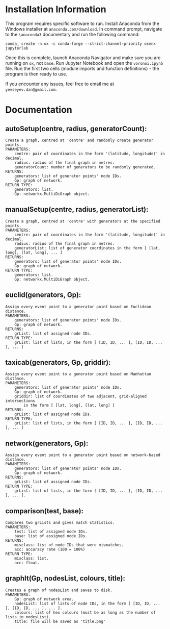 # Installation Information
This program requires specific software to run.
Install Anaconda from the Windows installer at `anaconda.com/download`.
In command prompt, navigate to the `\anaconda3` documentary and run the following command:

`conda_ create -n ox -c conda-forge --strict-channel-priority osmnx jupyterlab`

Once this is complete, launch Anaconda Navigator and make sure you are running on `ox`, not `base`.
Run Jupyter Notebook and open the `voronoi.ipynb` file.
Run the first two cells (module imports and function definitions) - the program is then ready to use.

If you encounter any issues, feel free to email me at `yevseyev.dan@gmail.com`.

# Documentation

## autoSetup(centre, radius, generatorCount):
    Create a graph, centred at 'centre' and randomly create generator points.
    PARAMETERS:
        centre: pair of coordinates in the form '(latitude, longitude)' in decimal.
        radius: radius of the final graph in metres.
        generatorCount: number of generators to be randomly generated.
    RETURNS:
        generators: list of generator points' node IDs.
        Gp: graph of network.
    RETURN TYPE:
        generators: list.
        Gp: networkx.MultiDiGraph object.

## manualSetup(centre, radius, generatorList):
    Create a graph, centred at 'centre' with generators at the specified points.
    PARAMETERS:
        centre: pair of coordinates in the form '(latitude, longitude)' in decimal.
        radius: radius of the final graph in metres.
        generatorList: list of generator coordinates in the form [ [lat, long], [lat, long], ... ]
    RETURNS:
        generators: list of generator points' node IDs.
        Gp: graph of network.
    RETURN TYPE:
        generators: list.
        Gp: networkx.MultiDiGraph object.

## euclid(generators, Gp):
    Assign every event point to a generator point based on Euclidean distance.
    PARAMETERS:
        generators: list of generator points' node IDs.
        Gp: graph of network.
    RETURNS:
        grList: list of assigned node IDs.
    RETURN TYPE:
        grList: list of lists, in the form [ [ID, ID, ... ], [ID, ID, ... ], ... ]

## taxicab(generators, Gp, griddir):
    Assign every event point to a generator point based on Manhattan distance.
    PARAMETERS:
        generators: list of generator points' node IDs.
        Gp: graph of network.
        griddir: list of coordinates of two adjacent, grid-aligned intersections
            in the form [ [lat, long], [lat, long] ]
    RETURNS:
        grList: list of assigned node IDs.
    RETURN TYPE:
        grList: list of lists, in the form [ [ID, ID, ... ], [ID, ID, ... ], ... ]

## network(generators, Gp):
    Assign every event point to a generator point based on network-based distance.
    PARAMETERS:
        generators: list of generator points' node IDs.
        Gp: graph of network.
    RETURNS:
        grList: list of assigned node IDs.
    RETURN TYPE:
        grList: list of lists, in the form [ [ID, ID, ... ], [ID, ID, ... ], ... ].

## comparison(test, base):
    Compares two grLists and gives match statistics.
    PARAMETERS:
        test: list of assigned node IDs.
        base: list of assigned node IDs.
    RETURNS:
        misclass: list of node IDs that were mismatches.
        acc: accuracy rate (100 = 100%)
    RETURN TYPE:
        misclass: list.
        acc: float.

## graphIt(Gp, nodesList, colours, title):
    Creates a graph of nodesList and saves to disk.
    PARAMETERS:
        Gp: graph of network area.
        nodesList: list of lists of node IDs, in the form [ [ID, ID, ... ], [ID, ID, ... ], ... ].
        colours: list of hex colours (must be as long as the number of lists in nodesList).
        title: file will be saved as 'title.png'
